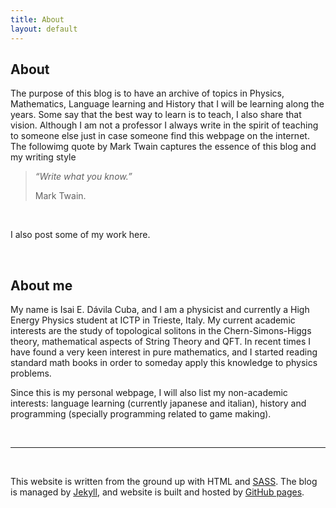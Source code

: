```yaml
---
title: About
layout: default
---
```


## About

The purpose of this blog is to have an archive of topics in Physics, Mathematics, Language learning and History that I will be learning along the years.  Some say that the best way to learn is to teach, I also share that vision. Although I am not a professor I always write in the spirit of teaching to someone else just in case someone find this webpage on the internet. The followimg quote by Mark Twain captures the essence of this blog and my writing style

> *“Write what you know.”*
>
> Mark Twain.

<br>

I also post some of my work here.

<br>


## About me

My name is Isai E. Dávila Cuba, and I am a physicist and currently a High Energy Physics student at ICTP in Trieste, Italy. My current academic interests are the study of topological solitons in the Chern-Simons-Higgs theory, mathematical aspects of String Theory and QFT. In recent times I have found a very keen interest in pure mathematics, and I started reading standard math books in order to someday apply this knowledge to physics problems.

Since this is my personal webpage, I will also list my non-academic interests: language learning (currently japanese and italian), history and programming (specially programming related to game making).

<br>

<hr>

<br>

This website is written from the ground up with HTML and
[SASS](https://sass-lang.com/). The blog is
managed by [Jekyll](https://jekyllrb.com/), and website is built and hosted by
[GitHub pages](https://pages.github.com/).
